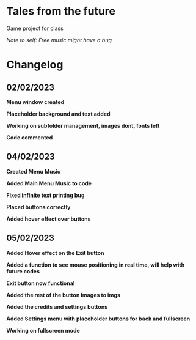 # Tales from the future
 Game project for class

*Note to self: Free music might have a bug*

# Changelog

## 02/02/2023
**Menu window created**  

**Placeholder background and text added**  

**Working on subfolder management, images dont, fonts left**  

**Code commented**  

## 04/02/2023

**Created Menu Music**

**Added Main Menu Music to code**

**Fixed infinite text printing bug**

**Placed buttons correctly**

**Added hover effect over buttons**

## 05/02/2023

**Added Hover effect on the Exit button**

**Added a function to see mouse positioning in real time, will help with future codes**

**Exit button now functional**

**Added the rest of the button images to imgs**

**Added the credits and settings buttons**

**Added Settings menu with placeholder buttons for back and fullscreen**

**Working on fullscreen mode**